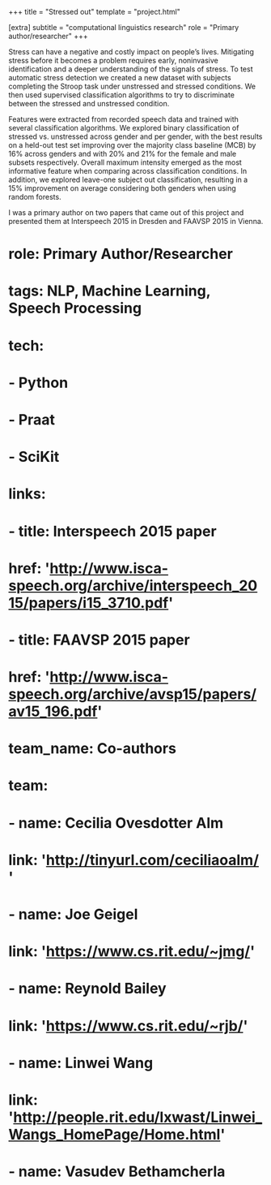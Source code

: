 +++
title = "Stressed out"
template = "project.html"

[extra]
subtitle = "computational linguistics research"
role = "Primary author/researcher"
+++

Stress can have a negative and costly impact on people’s lives. Mitigating stress before it becomes a problem requires early, noninvasive identification and a deeper understanding of the signals of stress. To test automatic stress detection we created a new dataset with subjects completing the Stroop task under unstressed and stressed conditions. We then used supervised classification algorithms to try to discriminate between the stressed and unstressed condition.

Features were extracted from recorded speech data and trained with several classification algorithms. We explored binary classification of stressed vs. unstressed across gender and per gender, with the best results on a held-out test set improving over the majority class baseline (MCB) by 16% across genders and with 20% and 21% for the female and male subsets respectively. Overall maximum intensity emerged as the most informative feature when comparing across classification conditions. In addition, we explored leave-one subject out classification, resulting in a 15% improvement on average considering both genders when using random forests.

I was a primary author on two papers that came out of this project and presented them at Interspeech 2015 in Dresden and FAAVSP 2015 in Vienna.

# 
# role: Primary Author/Researcher
# tags: NLP, Machine Learning, Speech Processing
# tech:
#   - Python
#   - Praat
#   - SciKit
# 
# links:
#   - title: Interspeech 2015 paper
#     href: 'http://www.isca-speech.org/archive/interspeech_2015/papers/i15_3710.pdf'
#   - title: FAAVSP 2015 paper
#     href: 'http://www.isca-speech.org/archive/avsp15/papers/av15_196.pdf'
# 
# team_name: Co-authors
# team:
#   - name: Cecilia Ovesdotter Alm
#     link: 'http://tinyurl.com/ceciliaoalm/ '
#   - name: Joe Geigel
#     link: 'https://www.cs.rit.edu/~jmg/'
#   - name: Reynold Bailey
#     link: 'https://www.cs.rit.edu/~rjb/'
#   - name: Linwei Wang
#     link: 'http://people.rit.edu/lxwast/Linwei_Wangs_HomePage/Home.html'
#   - name: Vasudev Bethamcherla

